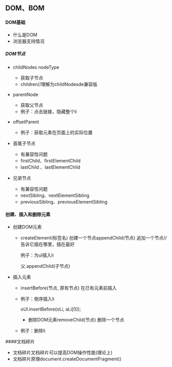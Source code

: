 ## DOM、BOM

#### DOM基础

- 什么是DOM
- 浏览器支持情况

##### DOM节点

- childNodes	 nodeType
  - 获取子节点
  - children//理解为childNodesde兼容版


-   parentNode

    - 获取父节点
    - 例子：点击链接，隐藏整个li

-   offsetParent

    - 例子：获取元素在页面上的实际位置

-   首尾子节点

    - 有兼容性问题
    - firstChild、firstElementChild 
    - lastChild 、lastElementChild

-   兄弟节点

    - 有兼容性问题
    - nextSibling、nextElementSibling
    - previousSibling、previousElementSibling



#### 创建、插入和删除元素

- 创建DOM元素

  - createElement(标签名)		创建一个节点appendChild(节点)			追加一个节点//告诉它插在哪里，插在最好

    例子：为ul插入li

    父.appendChild(子节点)

- 插入元素

  - insertBefore(节点, 原有节点)	在已有元素前插入

  - 例子：倒序插入li

    oUl.insertBefore(oLi, aLi[0]);

    - 删除DOM元素removeChild(节点)	删除一个节点

  - 例子：删除li

####文档碎片

- 文档碎片文档碎片可以提高DOM操作性能(理论上)
- 文档碎片原理document.createDocumentFragment()